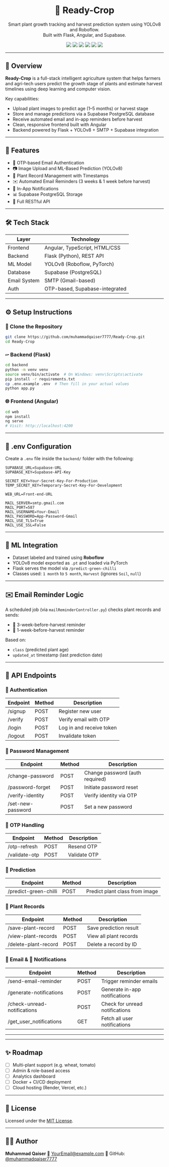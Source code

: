 <h1 align="center">🌱 Ready-Crop</h1>

<p align="center">
  Smart plant growth tracking and harvest prediction system using YOLOv8 and Roboflow.<br/>
  Built with Flask, Angular, and Supabase.
</p>

<div align="center">
  <img src="https://img.shields.io/badge/Backend-Flask-blue" />
  <img src="https://img.shields.io/badge/Frontend-Angular-DD0031" />
  <img src="https://img.shields.io/badge/Database-Supabase-3ECF8E" />
  <img src="https://img.shields.io/badge/Model-YOLOv8-FFD700" />
  <img src="https://img.shields.io/badge/Status-In%20Progress-yellow" />
  <img src="https://img.shields.io/badge/License-MIT-green" />
</div>

---

## 📸 Overview

**Ready-Crop** is a full-stack intelligent agriculture system that helps farmers and agri-tech users predict the growth stage of plants and estimate harvest timelines using deep learning and computer vision.

Key capabilities:

* Upload plant images to predict age (1–5 months) or harvest stage
* Store and manage predictions via a Supabase PostgreSQL database
* Receive automated email and in-app reminders before harvest
* Clean, responsive frontend built with Angular
* Backend powered by Flask + YOLOv8 + SMTP + Supabase integration

---

## 🌟 Features

* 🔐 OTP-based Email Authentication
* 📷 Image Upload and ML-Based Prediction (YOLOv8)
* 🌱 Plant Record Management with Timestamps
* ✉️ Automated Email Reminders (3 weeks & 1 week before harvest)
* 🔔 In-App Notifications
* 📊 Supabase PostgreSQL Storage
* 🧞 Full RESTful API

---

## 🛠 Tech Stack

| Layer        | Technology                     |
| ------------ | ------------------------------ |
| Frontend     | Angular, TypeScript, HTML/CSS  |
| Backend      | Flask (Python), REST API       |
| ML Model     | YOLOv8 (Roboflow, PyTorch)     |
| Database     | Supabase (PostgreSQL)          |
| Email System | SMTP (Gmail-based)             |
| Auth         | OTP-based, Supabase-integrated |

---

## ⚙️ Setup Instructions

### 📁 Clone the Repository

```bash
git clone https://github.com/muhammadqaiser7777/Ready-Crop.git
cd Ready-Crop
```

### 🖙 Backend (Flask)

```bash
cd backend
python -m venv venv
source venv/bin/activate  # On Windows: venv\Scripts\activate
pip install -r requirements.txt
cp .env.example .env  # Then fill in your actual values
python app.py
```

### 🌐 Frontend (Angular)

```bash
cd web
npm install
ng serve
# Visit: http://localhost:4200
```

---

## 🧾 .env Configuration

Create a `.env` file inside the `backend/` folder with the following:

```env
SUPABASE_URL=Supabase-URL
SUPABASE_KEY=Supabase-API-Key

SECRET_KEY=Your-Secret-Key-For-Production
TEMP_SECRET_KEY=Temporary-Secret-Key-For-Development

WEB_URL=Front-end-URL

MAIL_SERVER=smtp.gmail.com
MAIL_PORT=587
MAIL_USERNAME=Your-Email
MAIL_PASSWORD=App-Password-Gmail
MAIL_USE_TLS=True
MAIL_USE_SSL=False
```

---

## 🌿 ML Integration

* Dataset labeled and trained using **Roboflow**
* YOLOv8 model exported as `.pt` and loaded via PyTorch
* Flask serves the model via `/predict-green-chilli`
* Classes used: `1 month` to `5 month`, `Harvest` (ignores `Soil`, `null`)

---

## ✉️ Email Reminder Logic

A scheduled job (via `mailReminderController.py`) checks plant records and sends:

* 📩 3-week-before-harvest reminder
* 📩 1-week-before-harvest reminder

Based on:

* `class` (predicted plant age)
* `updated_at` timestamp (last prediction date)

---

## 🔁 API Endpoints

### 🔐 Authentication

| Endpoint | Method | Description              |
| -------- | ------ | ------------------------ |
| /signup  | POST   | Register new user        |
| /verify  | POST   | Verify email with OTP    |
| /login   | POST   | Log in and receive token |
| /logout  | POST   | Invalidate token         |

### 🔑 Password Management

| Endpoint          | Method | Description                     |
| ----------------- | ------ | ------------------------------- |
| /change-password  | POST   | Change password (auth required) |
| /password-forget  | POST   | Initiate password reset         |
| /verify-identity  | POST   | Verify identity via OTP         |
| /set-new-password | POST   | Set a new password              |

### 🔁 OTP Handling

| Endpoint      | Method | Description  |
| ------------- | ------ | ------------ |
| /otp-refresh  | POST   | Resend OTP   |
| /validate-otp | POST   | Validate OTP |

### 🌿 Prediction

| Endpoint              | Method | Description                    |
| --------------------- | ------ | ------------------------------ |
| /predict-green-chilli | POST   | Predict plant class from image |

### 🌱 Plant Records

| Endpoint             | Method | Description            |
| -------------------- | ------ | ---------------------- |
| /save-plant-record   | POST   | Save prediction result |
| /view-plant-records  | POST   | View all plant records |
| /delete-plant-record | POST   | Delete a record by ID  |

### 📧 Email & 🔔 Notifications

| Endpoint                    | Method | Description                    |
| --------------------------- | ------ | ------------------------------ |
| /send-email-reminder        | POST   | Trigger reminder emails        |
| /generate-notifications     | POST   | Generate in-app notifications  |
| /check-unread-notifications | POST   | Check for unread notifications |
| /get\_user\_notifications   | GET    | Fetch all user notifications   |

---

---

## ✨ Roadmap

* [ ] Multi-plant support (e.g. wheat, tomato)
* [ ] Admin & role-based access
* [ ] Analytics dashboard
* [ ] Docker + CI/CD deployment
* [ ] Cloud hosting (Render, Vercel, etc.)

---

## 📜 License

Licensed under the [MIT License](LICENSE).

---

## 👨‍💻 Author

**Muhammad Qaiser**
📧 [YourEmail@example.com](mailto:qaiserakram7777@gmail.com)
🔗 GitHub: [@muhammadqaiser7777](https://github.com/muhammadqaiser7777)
